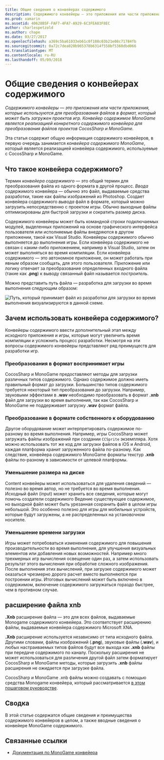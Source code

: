 ```yaml
---
title: Общие сведения о конвейерах содержимого
description: Содержимого конвейеры — это приложения или части приложения, которые используются для преобразования файлов в формат, который может быть загружен проектов игр. Конвейер содержимое MonoGame является реализацией конкретного содержимого конвейера для преобразования файлов проектов CocosSharp и MonoGame.
ms.prod: xamarin
ms.assetid: 40628B5F-FAF7-4FA7-A929-6C3FEA83F8EC
author: charlespetzold
ms.author: chape
ms.date: 03/27/2017
ms.openlocfilehash: a369c5ba61033eb61c0f188c03b21e08c71784fb
ms.sourcegitcommit: 0a72c7dea020b965378b6314f558bf5360dbd066
ms.translationtype: MT
ms.contentlocale: ru-RU
ms.lasthandoff: 05/09/2018
---
```

# <a name="introduction-to-content-pipelines"></a>Общие сведения о конвейерах содержимого

_Содержимого конвейеры — это приложения или части приложения, которые используются для преобразования файлов в формат, который может быть загружен проектов игр. Конвейер содержимое MonoGame является реализацией конкретного содержимого конвейера для преобразования файлов проектов CocosSharp и MonoGame._

Эта статья содержит общую информация содержимого конвейеров, в первую очередь занимается *конвейера содержимого MonoGame*, который является реализацией конвейера содержимого, используемые с CocosSharp и MonoGame.


## <a name="what-is-a-content-pipeline"></a>Что такое конвейера содержимого?

Термин *конвейера содержимого* — это общий термин для преобразования файла из одного формата в другой процесс. *Ввода* содержимого конвейера — обычно это файл, выдаваемые средства разработки, такие как файлы изображений из Photoshop. Создает конвейера содержимого *вывода* файл в формате, который можно загрузить непосредственно с проектом игры. Обычно выходные файлы оптимизированы для быстрой загрузки и сократить размер диска.

Содержимого конвейеры может быть командной строки подключаемых модулей, выделенных приложений на основе графического интерфейса пользователя или исполняемые файлы внедряются в другом приложении, такой как Visual Studio. Конвейеры содержимого обычно выполняется до выполнения игры. Если конвейера содержимого не связан с каким-либо приложением, например в Visual Studio, затем он может выполняться во время компиляции. Если конвейера содержимого — это автономное приложение, он может работать при явным образом сообщать, для этого пользователя. Приложение или логику отвечает за преобразование определенных входного файла (такие как **.png**) к выводу связанный файл называется *построитель*. 

Можно представить путь файла — разработка для загрузки во время выполнения следующим образом:

![](introduction-images/image1.png "Путь, который принимает файл из разработки для загрузки во время выполнения визуализируются в данной схеме.")

## <a name="why-use-a-content-pipeline"></a>Зачем использовать конвейера содержимого?

Конвейеры содержимого ввести дополнительный этап между исходного приложения и игры, которые могут увеличить время компиляции и усложнить процесс разработки. Несмотря на эти вопросы содержимого конвейеры представляют ряд преимуществ для разработки игр.


### <a name="converting-to-a-format-understood-by-the-game"></a>Преобразования в формат воспринимает игры

CocosSharp и MonoGame предоставляют методы для загрузки различных типов содержимого. Однако содержимое должно иметь правильный формат до загрузки. Большинство типов содержимого требуется некоторый тип преобразования до загрузки. Например, звуковыми эффектами в **.wav** необходимо преобразовать в формат **.xnb** файл для загрузки во время выполнения, так как CocosSharp и MonoGame не поддерживает загрузку **.wav** формат файла.


### <a name="converting-to-a-format-native-to-the-hardware"></a>Преобразование в формате собственного к оборудованию

Другое оборудование может интерпретировать содержимое по-разному во время выполнения. Например, игры CocosSharp может загружать файлы изображений при создании `CCSprite` экземпляра. Хотя можно использовать тот же код для загрузки файлов в iOS и Android, каждая платформа хранит загруженного файла по-разному. Как следствие, конвейера содержимого MonoGame форматы текстур **.xnb** файлы по-разному в зависимости от целевой платформы.


### <a name="reducing-size-on-disk"></a>Уменьшение размера на диске 

Content конвейеры может использоваться для удаления сведений — полезно во время автор, но не требуется во время выполнения. Исходный файл (input) может хранить все сведения, которые могут помочь создатели содержимого Ведение существующее содержимое, но выходной файл может быть урезанная сохранить файл в целом игры небольшой. Это особенно полезно для игры для мобильных устройств, которые будут загружены, а не распределенных на установочном носителе.


### <a name="reducing-load-time"></a>Уменьшение времени загрузки

Игры может потребоваться изменения содержимого для повышения производительности во время выполнения, для улучшения визуальных элементов или добавления новых возможностей. Например много трехмерных игр вычисления освещение один раз, а затем использовать результат этого вычисления при обработке сложного изображения. После выполнения этих вычислений, при загрузке содержимого может оказаться чрезмерно дорого расчет вместо выполняются при построении игры. Итоговых вычислений может быть включено в содержимом, включение содержимого загружаться гораздо быстрее, чем в противном случае. 


## <a name="xnb-file-extension"></a>расширение файла xnb

**.Xnb** расширение файла — это для всех файлов, выдаваемые Monogame содержимого конвейера. Это соответствует расширению файлы, выдаваемые конвейера содержимого Microsoft XNA.

**.Xnb** расширение используется независимо от типа исходного файла. Другими словами, файлы изображений (**.png**), звуковые файлы (**.wav**), и любых настраиваемых типов файлов будут все выхода как **.xnb** файлы при передаче содержимого по каналу. Поскольку расширения не может использоваться для различения другой файл затем форматирует CocosSharp и MonoGame методы, которые загрузить **.xnb** файлы расширения не ожидается при загрузке файла.

CocosSharp и MonoGame .xnb файлы можно создавать с помощью средства Monogame конвейера, который рассматривается [в этом пошаговом руководстве](~/graphics-games/cocossharp/content-pipeline/walkthrough.md).


## <a name="summary"></a>Сводка

В этой статье содержатся общие сведения и преимущества содержимого конвейеров в целом, а также вводные сведения о конвейере MonoGame содержимого.

## <a name="related-links"></a>Связанные ссылки

- [Документация по MonoGame конвейера](http://www.monogame.net/documentation/?page=Pipeline)
